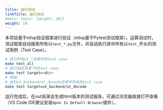 ```yaml
---
title: 运行测试
linkTitle: 运行测试
#menu: {main: {weight: 20}}
weight: 14
---
```


本项目基于mlvp验证框架进行验证（mlvp基于Pytest测试框架）。运算测试时，测试框架自动搜索所有以`test_*.py`文件，并自动执行其中所有以`test_`开头的测试用例（Test Case）。

```bash
# 执行所有ut_*目录中的test case
make test_all
# 执行指定目录下的test case
make test target=<dir>
# 例如：
# 执行ut_backend/ut_decode目录中所有的test case
make test target=ut_backend/ut_decode
```

运行完成后，在out目录会生成html版本的测试报告，可通过浏览器直接打开查看（VS Code IDE建议安装`Open In Default Browser`插件）。
